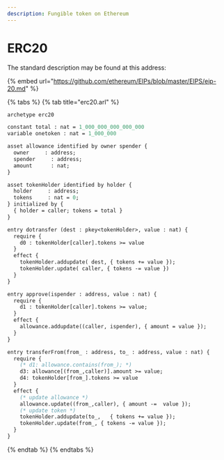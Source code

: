 ```yaml
---
description: Fungible token on Ethereum
---
```


# ERC20

The standard description may be found at this address:

{% embed url="https://github.com/ethereum/EIPs/blob/master/EIPS/eip-20.md" %}

{% tabs %}
{% tab title="erc20.arl" %}
```ocaml
archetype erc20

constant total : nat = 1_000_000_000_000_000
variable onetoken : nat = 1_000_000

asset allowance identified by owner spender {
  owner     : address;
  spender     : address;
  amount      : nat;
}

asset tokenHolder identified by holder {
  holder     : address;
  tokens     : nat = 0;
} initialized by {
  { holder = caller; tokens = total }
}

entry dotransfer (dest : pkey<tokenHolder>, value : nat) {
  require {
    d0 : tokenHolder[caller].tokens >= value
  }
  effect {
    tokenHolder.addupdate( dest, { tokens += value });
    tokenHolder.update( caller, { tokens -= value })
  }
}

entry approve(ispender : address, value : nat) {
  require {
    d1 : tokenHolder[caller].tokens >= value;
  }
  effect {
    allowance.addupdate((caller, ispender), { amount = value });
  }
}

entry transferFrom(from_ : address, to_ : address, value : nat) {
  require {
    (* d1: allowance.contains(from_); *)
    d3: allowance[(from_,caller)].amount >= value;
    d4: tokenHolder[from_].tokens >= value
  }
  effect {
    (* update allowance *)
    allowance.update((from_,caller), { amount -=  value });
    (* update token *)
    tokenHolder.addupdate(to_,   { tokens += value });
    tokenHolder.update(from_, { tokens -= value });
  }
}
```
{% endtab %}
{% endtabs %}

